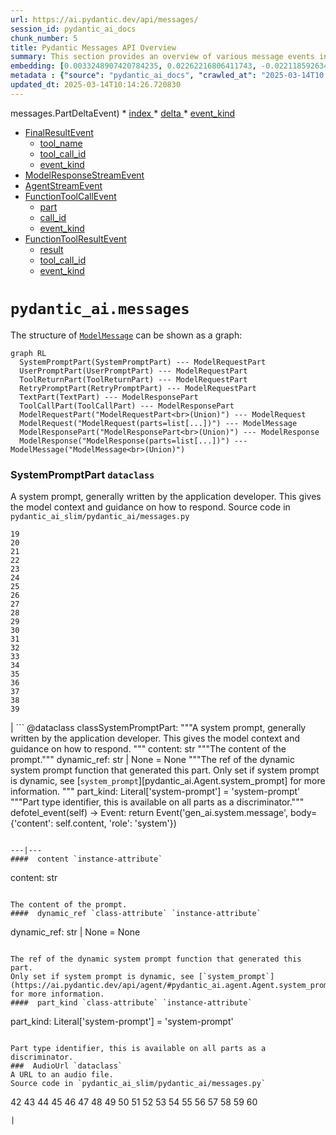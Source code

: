 ```yaml
---
url: https://ai.pydantic.dev/api/messages/
session_id: pydantic_ai_docs
chunk_number: 5
title: Pydantic Messages API Overview
summary: This section provides an overview of various message events in the Pydantic API, including details about 'PartDeltaEvent', 'FinalResultEvent', 'ModelResponseStreamEvent', and 'AgentStreamEvent'. Each event has associated attributes, such as 'index', 'delta', 'event_kind', 'tool_name', and 'tool_call_id', which are linked for further exploration.
embedding: [0.0033248907420784235, 0.02262216806411743, -0.022118592634797096, 0.008134683594107628, 0.0049615115858614445, 0.014965236186981201, -0.04976360499858856, -0.025527412071824074, 0.0044547077268362045, -0.03927890211343765, -0.00856724288314581, -0.05588398873806, 0.019187524914741516, -0.034630510956048965, -0.016372665762901306, 0.004670987371355295, -0.01419050432741642, 0.030550256371498108, 0.02073698863387108, 0.03920142725110054, 0.025514500215649605, -0.02760627679526806, 0.001507498905993998, 0.028122764080762863, 0.012576479464769363, -0.017650973051786423, -0.011401469819247723, 0.044882796704769135, 0.013570718467235565, 0.00810885988175869, 0.012828267179429531, -0.035637661814689636, 0.010781683959066868, -0.021472983062267303, -0.032822802662849426, 0.013880611397325993, -0.023383988067507744, -0.010187722742557526, -0.020569128915667534, -0.02207985706627369, -0.026728246361017227, -0.024262016639113426, 0.01634684018790722, -0.005139054264873266, -0.04707786813378334, 0.0448569729924202, -0.012737882323563099, 0.021460071206092834, 0.011440206319093704, -0.0014050083700567484, -0.04204211384057999, 0.040156930685043335, 0.02161501720547676, 0.011659713461995125, -0.014435836113989353, -0.00408025411888957, -0.061771947890520096, 0.023900475353002548, 0.001099150744266808, -0.04041517525911331, 0.013364123180508614, -0.010581545531749725, -0.041164081543684006, 0.045115213841199875, 0.012318235822021961, -0.015430075116455555, -0.03796185925602913, 0.04767182841897011, 0.01205353531986475, 0.012337603606283665, 0.04790424928069115, 0.03240961208939552, -0.07442589849233627, -0.0210597924888134, -0.007288935128599405, -0.014203416183590889, -0.010594457387924194, 0.03772943839430809, 0.012434445321559906, -0.03607667610049248, 0.003576678456738591, 0.017315255478024483, -0.030266188085079193, -0.013183352537453175, -0.01901966519653797, -0.0097939008846879, -0.05996423959732056, 0.021369686350226402, -0.019574889913201332, -0.021343860775232315, -0.048136670142412186, -0.022260626778006554, -0.029930472373962402, 0.04209376126527786, 0.06084227189421654, -0.023603495210409164, -0.05970599874854088, -0.003922079689800739, 0.013202721253037453, 0.007656932808458805, 0.04180969297885895, -0.04237782955169678, -0.08232816308736801, 0.00805075466632843, 0.03556019067764282, -0.01858065091073513, 0.02445570006966591, -0.03075685165822506, -0.05665871873497963, -0.026327969506382942, -0.07566547393798828, 0.025734007358551025, 0.0024178088642656803, 0.027967818081378937, -0.025204608216881752, 0.014035557396709919, -0.022919148206710815, -0.012227850034832954, 0.011052840389311314, -0.02005264163017273, -0.04707786813378334, -0.032487086951732635, 0.0005778208142146468, -0.011937325820326805, -0.014500397257506847, 0.008502681739628315, -0.010613826103508472, -0.038349222391843796, -0.04878227785229683, 0.0037639052607119083, 0.03256456181406975, 0.0037187125999480486, -0.025282081216573715, -0.0020046185236424208, 0.0015978843439370394, 0.0007561705424450338, -0.0312991663813591, 0.006517431233078241, -0.045786648988723755, 0.019626539200544357, 0.01238925289362669, -0.01722487062215805, -0.0255790613591671, 0.02489471435546875, 0.017315255478024483, 0.005781435873359442, -0.060532376170158386, 0.009367798455059528, -0.04395311698317528, -0.00014869200822431594, -0.0010628352174535394, 0.02727055922150612, -0.011427294462919235, -0.004496672656387091, -0.008754469454288483, 0.0027196314185857773, 0.027528803795576096, 0.03594755381345749, -0.020091377198696136, -0.039253078401088715, -0.0026679825969040394, -0.0032264350447803736, -0.010097337886691093, 0.01792212948203087, -0.06347636133432388, -0.013034862466156483, 0.02003972977399826, -0.023500198498368263, -0.048033371567726135, -0.03803933039307594, -0.006849920377135277, -0.004131902940571308, -0.06373460590839386, 0.0008215385023504496, 0.012834723107516766, 0.00029274370172061026, -0.014293801970779896, -0.07571712136268616, -0.0565037727355957, -0.0023096692748367786, 0.044108062982559204, -0.0019513557199388742, -0.05077075585722923, -0.029672227799892426, -0.004099622368812561, -0.014616606757044792, -0.00537470169365406, 0.024132896214723587, 0.013325386680662632, -0.006265643518418074, 0.03628327324986458, 0.015133094042539597, 0.04335915669798851, 0.023241953924298286, 0.009057905524969101, -0.037342071533203125, 0.05324989929795265, -0.010077969171106815, 0.04731028899550438, 0.0021385825239121914, 0.019639451056718826, 0.034527212381362915, 0.041912991553545, -0.015907825902104378, 0.02861342765390873, -0.02794199436903, -0.021537544205784798, 0.017870480194687843, -0.04361740127205849, 0.011027015745639801, 0.021705402061343193, -0.03584425896406174, 0.028794199228286743, -0.016617996618151665, -0.04392729327082634, 0.01646305061876774, -0.0676599070429802, 0.010123162530362606, -0.013983909040689468, -0.004641934763640165, 0.01677294261753559, 0.031118394806981087, 0.057846639305353165, -0.006791815627366304, -0.009477552026510239, 0.0077150375582277775, -0.021757051348686218, -0.06714342534542084, -0.03796185925602913, 0.01938120648264885, 0.013480333611369133, -0.014280889183282852, -0.01109803281724453, -0.027632100507616997, -0.004374006763100624, -0.028923319652676582, -0.008237981237471104, 0.0072695668786764145, 0.04617401584982872, -0.015946563333272934, 0.0021321263629943132, -0.002496896078810096, 0.012905740179121494, 0.04586412385106087, 0.04976360499858856, 0.03685140982270241, 0.010458879172801971, -0.0004575759812723845, -0.010813964530825615, 0.03018871508538723, 0.10722287744283676, -0.042532775551080704, 0.05058998614549637, -0.0013122019590809941, -0.01519765518605709, 0.01492649968713522, -0.015623757615685463, 0.023048270493745804, -0.020130114629864693, 0.013428684324026108, 0.003951132297515869, 0.002387142274528742, -0.034837108105421066, -0.0012444129679352045, 0.019239172339439392, -0.03679975867271423, -0.0002830595476552844, -0.0014130785129964352, 0.014087206684052944, -0.05655542016029358, -0.01424215268343687, -0.009412991814315319, 0.049169644713401794, -0.0030860151164233685, -0.035198647528886795, 0.026069724932312965, 0.021705402061343193, 0.027296382933855057, 0.011846940033137798, 0.01441001147031784, -0.007256654556840658, 0.027089789509773254, 0.013506157323718071, -0.006643325090408325, -0.05464441701769829, 0.01688915304839611, 0.03669646382331848, -0.0027938764542341232, -0.0018754965858533978, -0.010116705670952797, 0.001467148307710886, -0.02062077820301056, 0.017857568338513374, -0.0511581227183342, -0.006462554447352886, -0.02005264163017273, 0.03692888095974922, -0.005306913051754236, 0.011995431035757065, -0.015455899760127068, 0.01515891868621111, -0.030162891373038292, -0.02703814022243023, -0.006623956840485334, 0.0025969655252993107, 0.04069924354553223, 0.03230631723999977, -0.013983909040689468, -0.0008885205606929958, -0.023706793785095215, 0.030498608946800232, 0.029465632513165474, -0.031170042231678963, -0.0421195849776268, -0.031221691519021988, -0.007986193522810936, 0.02003972977399826, 0.0027260875795036554, 0.023965036496520042, 0.007121076341718435, -0.008522049523890018, 0.010833333246409893, 0.012473181821405888, -0.048214141279459, 0.0025388607755303383, 0.01577870361506939, -0.03421732038259506, 0.022467222064733505, 0.011201330460608006, -0.012292411178350449, -0.0008025737479329109, -0.03674811124801636, -0.005500595550984144, 0.04676797613501549, 0.04111243411898613, 0.0018867946928367019, -0.0041770958341658115, 0.021472983062267303, -0.054334525018930435, 0.043978940695524216, -0.001366271753795445, -0.02197655849158764, -0.05428287386894226, -0.01492649968713522, -0.04304926469922066, -0.008392928168177605, -0.008554330095648766, 0.028329359367489815, 0.0013961312361061573, 0.02432657778263092, -0.028535954654216766, 0.006133293267339468, 0.030162891373038292, 0.0037251687608659267, -0.05079658329486847, -0.023745529353618622, 0.018064163625240326, -0.01926499791443348, -0.05211362615227699, 0.004997020121663809, -0.03277115523815155, 0.015804529190063477, 0.026960667222738266, -0.018322406336665154, -0.010413686744868755, 0.016256455332040787, -0.06347636133432388, -0.06822804361581802, -0.012305323034524918, -0.025475764647126198, 0.017289431765675545, 0.011201330460608006, -0.022118592634797096, 0.001772198942489922, -0.01435836311429739, -0.013725665397942066, -0.02445570006966591, -0.02129221148788929, -0.031815651804208755, 0.0032296632416546345, 0.057949937880039215, 0.015843264758586884, 1.941873415489681e-05, 0.003441100474447012, -0.017405640333890915, 0.02173122763633728, 0.008321911096572876, -0.007179181557148695, -0.04057012125849724, 0.028742549940943718, 0.04224870726466179, -0.05887961760163307, -0.009555025957524776, -0.0031279795803129673, 0.031144218519330025, 0.06621374189853668, -0.027012314647436142, 0.005419894587248564, 0.039924513548612595, 0.0026938070077449083, 0.029362335801124573, 0.007443881593644619, 0.016411401331424713, 0.031221691519021988, -0.01205353531986475, 0.004964739549905062, 0.026754071936011314, 0.021033968776464462, 0.005261720158159733, 0.007960368879139423, 0.08563368767499924, -0.03388160467147827, 0.004906634800136089, 0.0033797675278037786, 0.02329360321164131, -0.03359753638505936, 0.019058402627706528, 0.020930670201778412, 0.026327969506382942, 0.03359753638505936, -0.005090633407235146, -0.06058402732014656, -0.04405641555786133, -0.009245133027434349, -0.007437425199896097, 0.061100512742996216, 0.025501588359475136, -0.05237187072634697, 0.03323599323630333, -0.05665871873497963, 0.0010087653063237667, 0.015133094042539597, 0.05722685530781746, -0.001386447111144662, 0.03230631723999977, -0.02915574051439762, -0.031170042231678963, 0.025759832933545113, -0.02476559393107891, 0.012757250107824802, 0.029233213514089584, -0.017379816621541977, 0.018451528623700142, 0.05939610302448273, 0.002293528988957405, 0.0005673296400345862, 0.034165672957897186, 0.02747715450823307, 0.04428883269429207, -0.06678187847137451, -0.006491607055068016, 0.023487286642193794, -0.06771156191825867, -0.0014679554151371121, -0.025850217789411545, -0.04743941128253937, 0.06884783506393433, 0.03413984924554825, 0.043978940695524216, -0.03052443265914917, 0.007585915736854076, 0.009161203168332577, 0.018154548481106758, 0.015249304473400116, -0.053559791296720505, -0.034243144094944, -0.048033371567726135, -0.004748460371047258, -0.008644715882837772, 0.011052840389311314, -0.005984803196042776, 0.0032038388308137655, 0.038116805255413055, 0.010536352172493935, 0.015739968046545982, -0.011136769317090511, 0.01687624119222164, 0.027451330795884132, 0.02432657778263092, 0.02206694334745407, 0.02882002294063568, 0.0023338794708251953, 0.008625347167253494, 0.005181018728762865, -0.0436948724091053, 0.07096543163061142, 0.010891437530517578, -0.03357171267271042, -0.02273837849497795, -0.024933451786637306, -0.03005959466099739, -0.02581148035824299, 0.024713944643735886, -0.014474572613835335, 0.053663089871406555, 0.02444278821349144, -0.017612235620617867, -0.015481723472476006, 0.0028100167401134968, -0.03323599323630333, -0.012124552391469479, 0.028871672227978706, 0.00878675002604723, 0.001292026718147099, 0.04137067869305611, -0.010336213745176792, 0.024533173069357872, 0.019988080486655235, -0.01836114376783371, 0.034088198095560074, -0.023913389071822166, 0.01193086989223957, -0.011614521034061909, 0.029000794515013695, -0.0117630111053586, 0.041499800980091095, 0.01182111632078886, -0.012518374249339104, -0.0062850117683410645, 0.019419943913817406, 0.02117600291967392, -0.01363527961075306, -0.015804529190063477, -0.03279697895050049, -0.021911997348070145, -0.02737385779619217, -0.018051251769065857, -0.027528803795576096, -0.013034862466156483, -0.018968017771840096, 0.054799363017082214, 0.007618195842951536, 0.04031187668442726, 0.009316150099039078, -0.014332538470625877, 0.01925208605825901, 0.021214738488197327, -0.004654847085475922, 0.0016011124243959785, -0.012143921107053757, -0.013312474824488163, 0.01642431505024433, -0.03008541837334633, 0.006694973912090063, 0.006017083767801523, 0.06161700189113617, -0.016488874331116676, 0.008547874167561531, 0.010613826103508472, -0.0035347137600183487, 0.02431366592645645, -0.007973281666636467, 0.03775526210665703, -0.04676797613501549, 0.03883988782763481, -0.00849622581154108, -0.03401072695851326, -0.015585021115839481, 0.006088100839406252, 0.0014736044686287642, 0.008199244737625122, -0.021240564063191414, 0.05753674730658531, 0.03933054953813553, -0.055470798164606094, 0.027967818081378937, 0.03641239553689957, 0.013777313753962517, -0.017883392050862312, -0.013299562968313694, -0.009884286671876907, 0.004183551762253046, -0.03279697895050049, -0.019458679482340813, -0.0016866556834429502, -0.03310687094926834, -0.009412991814315319, -0.006481922697275877, -0.025475764647126198, 0.004829161334782839, 0.004751688335090876, -0.043746523559093475, 0.019342470914125443, 0.013906436040997505, -0.01678585633635521, 0.025488676503300667, -0.010097337886691093, -0.00383169436827302, -0.008347734808921814, -0.01961362734436989, 0.0018319179071113467, -0.005739471409469843, 0.00041298853466287255, 0.00481624947860837, -0.0280452910810709, -0.012105184607207775, 0.009103098884224892, 0.0017657428979873657, -0.05371473729610443, 0.02173122763633728, 0.019988080486655235, -0.01114322617650032, -0.03321016952395439, 0.03571513667702675, -0.006017083767801523, 0.0057039628736674786, -0.011343364603817463, 0.030601905658841133, -0.0265733003616333, 0.021899085491895676, -0.005119686014950275, 0.01758641190826893, 0.001812549657188356, -0.03589590638875961, -0.0019610398449003696, 0.01036203745752573, -0.02127929963171482, 0.01722487062215805, 0.04986690357327461, -0.02464938350021839, 0.003302294295281172, 0.02546285092830658, 0.0046354783698916435, 0.02217024192214012, -0.006649781484156847, 0.015520459972321987, 0.011278803460299969, -0.03401072695851326, 0.010155443102121353, 0.03806515410542488, 0.01868394948542118, 0.01273142546415329, 0.065335713326931, 0.011181962676346302, -0.020336709916591644, 0.04470202326774597, 0.04415971413254738, 0.003628327278420329, 0.01799960248172283, -0.02985299937427044, -0.004148043226450682, 0.07070718705654144, 0.03222884237766266, -0.015223479829728603, 0.02455899864435196, -0.0031279795803129673, -0.02476559393107891, 0.032280489802360535, 0.01860647462308407, 0.004809793084859848, 0.019626539200544357, -0.04005363583564758, 0.03039531037211418, 0.007850615307688713, 0.01001986488699913, 0.010265196673572063, -0.00478719687089324, 0.024739768356084824, -0.0038962552789598703, 0.001487323665060103, -0.04537345841526985, 0.0052262116223573685, 0.013686928898096085, -0.007760229986160994, 0.002614719793200493, 0.03664481267333031, 0.029104091227054596, -0.015016884543001652, -0.014474572613835335, 0.019858958199620247, -0.016979537904262543, 0.06006753817200661, 0.04940206557512283, 0.011336908675730228, 0.007644020486623049, -0.01723778247833252, 0.026986490935087204, -0.026198847219347954, -0.00737286452203989, 0.022815851494669914, -0.03883988782763481, -0.013531981967389584, -0.055935636162757874, 0.008334822952747345, 0.0632181167602539, -0.03300357609987259, 0.04384981840848923, 0.008999801240861416, 0.02998211979866028, 0.01734107919037342, -0.012686233036220074, -0.045115213841199875, -0.013583631254732609, -0.010646105743944645, 0.028458481654524803, 0.011175505816936493, 0.00512614194303751, 0.003271627938374877, 0.018115811049938202, -0.03664481267333031, -0.03636074438691139, -0.021563367918133736, -0.02309991978108883, 0.00957439374178648, -0.0075471787713468075, -0.00113950134254992, 0.008012018166482449, -0.0015381653793156147, 0.03721294924616814, -0.001973952166736126, -0.022041119635105133, -0.017947953194379807, -0.039821214973926544, 0.024855978786945343, -0.009638954885303974, 0.0049615115858614445, -0.0002279809705214575, 0.01870977319777012, 0.020659513771533966, -0.006456098519265652, -0.01700536347925663, -0.0005386807024478912, 0.01757350005209446, 0.00901916902512312, -0.02758045122027397, -0.03292610123753548, -0.00022878799063619226, 0.03279697895050049, -0.014371274970471859, 0.033158522099256516, -0.010426598601043224, 0.02838100865483284, -0.0011023788247257471, -0.007075883913785219, -0.04224870726466179, -0.02750297822058201, -0.036334920674562454, 0.019213348627090454, -0.005607121624052525, 0.018438616767525673, 0.008715732954442501, -0.004609654191881418, 0.015507548116147518, -0.02894914522767067, 0.0073664081282913685, -0.00489695044234395, -0.04446960613131523, 0.029698051512241364, -0.0356118381023407, 0.00912892259657383, -0.011672625318169594, 0.009806813672184944, 0.0049711959436535835, -0.030007945373654366, 0.004809793084859848, 0.014293801970779896, -0.005132598336786032, 0.002212827792391181, -0.0216408409178257, 0.0312991663813591, 0.011537048034369946, 0.009613130241632462, -0.02138259820640087, 0.038478344678878784, -0.020078465342521667, -0.05485101044178009, 0.021266387775540352, -0.00419969204813242, 0.012570023536682129, -0.017947953194379807, -0.024584822356700897, -0.008580154739320278, -0.015262216329574585, 0.013041318394243717, 0.06481922417879105, -0.04395311698317528, 0.02703814022243023, -0.012705601751804352, -0.005139054264873266, 0.010110249742865562, -0.00827026180922985, 0.0035088893491774797, -0.010949542745947838, -0.015714142471551895, 0.040156930685043335, -0.0038026419933885336, -0.032512910664081573, -0.016721295192837715, -0.03961461782455444, -0.016605084761977196, -0.025385377928614616, -0.011969606392085552, 0.016953714191913605, -0.01642431505024433, 0.009025625884532928, -0.028561778366565704, 0.04452125355601311, -0.08351609110832214, -0.020879022777080536, 0.059757646173238754, -0.02758045122027397, 0.022815851494669914, -0.0189034566283226, -0.0001955995976459235, 0.020130114629864693, 0.023810090497136116, -0.0645093321800232, 0.03341676667332649, 0.006940305698662996, 0.010962454602122307, -0.0007731177611276507, 0.033184345811605453, 0.00729539105668664, 0.02071116305887699, 0.002922998508438468, 0.040363527834415436, -0.05022844672203064, 0.00901916902512312, 0.015933651477098465, -0.01972983591258526, 0.02858760394155979, 0.0020498111844062805, 0.0010951156727969646, -0.02286750078201294, -0.0014937797095626593, 0.043539926409721375, -0.007024235092103481, 0.016153158619999886, 0.01799960248172283, -0.022596344351768494, 0.02600516378879547, -0.04077671840786934, 0.028432657942175865, 0.0011725889053195715, -0.013519070111215115, 0.018671035766601562, -0.01766388490796089, 0.04028605297207832, -0.016140244901180267, 0.00537470169365406, 0.010897894389927387, 0.02556614950299263, -0.0013775699771940708, -0.030472783371806145, 0.006514203269034624, 0.0072824787348508835, 0.019329559057950974, -0.0064754667691886425, 0.01536551397293806, -0.00911601074039936, -0.00974225252866745, 0.045347634702920914, 0.027864519506692886, -0.043178386986255646, -0.029233213514089584, 0.015920737758278847, 0.034966230392456055, -0.0014768325490877032, -0.015559197403490543, 0.01036849431693554, 0.0014187275664880872, -0.0010781683959066868, -0.016166070476174355, -0.031583234667778015, 0.00834127888083458, 0.001602726406417787, 0.009303237311542034, -0.0533531978726387, 0.023939212784171104, -0.032487086951732635, 0.003044050419703126, -0.024236192926764488, 0.035637661814689636, 0.0013816050486639142, 0.006875744555145502, 0.005678138695657253, 0.021008143201470375, 0.03612832725048065, -0.012879916466772556, -0.003938219975680113, 0.004173867404460907, -0.041732218116521835, 0.014939411543309689, 0.008367103524506092, 0.004186779726296663, 0.015003972686827183, 0.029801350086927414, 0.0255790613591671, 0.004344954155385494, -0.018529001623392105, -0.02355184592306614, -0.051287245005369186, -0.019058402627706528, -0.0005766102694906294, -0.00015988931409083307, 0.009567937813699245, -0.03852999582886696, 0.02577274478971958, 0.027089789509773254, -0.037006355822086334, -0.01868394948542118, -0.008870678953826427, -0.002848753472790122, -0.03235796466469765, -0.005129369907081127, 0.02151172049343586, 0.043307509273290634, 0.002232196042314172, 0.023241953924298286, 0.008922328241169453, 0.04947953671216965, -0.016411401331424713, -0.015468811616301537, 0.09503376483917236, -0.01789630390703678, -0.01834823191165924, 0.009664779528975487, -0.04359157755970955, 0.02206694334745407, 0.008134683594107628, -0.0040834820829331875, -0.026431266218423843, 0.024145808070898056, -0.017121572047472, 0.017366904765367508, -0.01328665018081665, -0.012576479464769363, 0.02433949150145054, 0.0315057598054409, -0.02059495449066162, 0.03450138866901398, -0.027890345081686974, 0.023254865780472755, 0.0021789332386106253, -0.018115811049938202, -0.05089987814426422, -0.031815651804208755, -0.00627855584025383, -0.00549413962289691, 0.04909216985106468, 0.0012048693606629968, -0.020362533628940582, 0.007869984023272991, 0.027322208508849144, 0.022725466638803482, 0.013648191466927528, -0.03713547810912132, -0.01098827924579382, 0.0078118788078427315, -0.004703267477452755, -0.00298594543710351, 0.01474572904407978, 0.04537345841526985, 0.0031344357412308455, -0.039485495537519455, -0.026160109788179398, 0.02894914522767067, -0.019006753340363503, 0.044882796704769135, -0.012589391320943832, 0.0006520659080706537, 0.006804727483540773, -0.04733611270785332, -0.013983909040689468, -0.01747020147740841, -0.023693880066275597, 0.04258442297577858, -0.0025340185966342688, 0.014719904400408268, 0.039795391261577606, -0.0062850117683410645, -0.009664779528975487, 0.05304330214858055, 0.021911997348070145, -0.006694973912090063, 0.0016164456028491259, 0.025734007358551025, -0.027425505220890045, 0.004151271190494299, -0.00746324984356761, 0.008463945239782333, 0.04199046269059181, 0.0034314163494855165, 0.010445967316627502, -0.006133293267339468, -0.0009829410118982196, 0.005168106872588396, 0.029078267514705658, 0.01926499791443348, -0.0005144703318364918, 0.029104091227054596, -0.008812574669718742, 0.020891934633255005, 0.04483114555478096, 0.016411401331424713, 0.016475962474942207, 0.03535359352827072, 0.015249304473400116, 0.030705204233527184, -0.020866109058260918, -0.011033471673727036, -0.007947457022964954, 0.01553337275981903, -0.003754221135750413, -0.013970997184515, -0.00015070954395923764, 0.0432816818356514, -0.009839094243943691, 0.013596543110907078, 0.015107270330190659, -0.010781683959066868, -0.029336510226130486, -0.014435836113989353, -0.009768077172338963, -0.0060525923036038876, -0.0027615961153060198, -0.041267380118370056, -0.017612235620617867, -0.010013408958911896, 0.0004333656106609851, 0.0403377041220665, -0.005716875195503235, 0.02667659893631935, -0.043307509273290634, 0.01722487062215805, 0.017715534195303917, -0.0022257398813962936, -0.009380711242556572, -0.0067530786618590355, -0.05286253243684769, 0.008883591741323471, 0.023732617497444153, -0.04808501899242401, 0.022712554782629013, -0.01779300719499588, 0.012634584680199623, 0.03209972009062767, 0.005229439586400986, 0.018193285912275314, 0.01424215268343687, -0.023035358637571335, 0.03638657182455063, -0.010768772102892399, 0.022157330065965652, 0.01380313839763403, -0.007024235092103481, 0.0035799064207822084, -0.01972983591258526, 0.02703814022243023, 0.012873459607362747, -0.01442292332649231, 0.012724969536066055, -0.009561481885612011, 0.005836312659084797, 0.022699641063809395, -0.00017219624714925885, -0.005723331123590469, -0.006046135909855366, 0.013919347897171974, 0.005826628766953945, -0.00032240140717476606, -0.02737385779619217, -0.022092768922448158, -0.01380313839763403, 0.029310686513781548, 0.012815355323255062, 0.01814163662493229, -0.05079658329486847, 0.031092569231987, 0.005290772765874863, 0.014823202043771744, 0.03995033726096153, -0.04279102012515068, -0.015507548116147518, -0.008115315809845924, 0.00749552994966507, -0.019975168630480766, -0.03346841409802437, -0.011188418604433537, 0.0029585070442408323, -0.00810240302234888, 0.01836114376783371, 0.014332538470625877, -0.0014058153610676527, -0.052991654723882675, 0.011091576889157295, 0.020930670201778412, 0.011382101103663445, 0.023823002353310585, 0.00543280690908432, -0.025320816785097122, 0.008773837238550186, -0.0344497412443161, -0.01632101647555828, 0.02445570006966591, 0.012686233036220074, -0.03357171267271042, 0.011491854675114155, 0.001470376388169825, 0.028406832367181778, 0.015688318759202957, -0.011175505816936493, 0.013080054894089699, 0.017302343621850014, -0.005365017801523209, 0.013364123180508614, -0.004296533297747374, -0.028458481654524803, -0.01633392833173275, 0.034243144094944, -0.0025356325786560774, 0.008186332881450653, 0.03506952524185181, -0.021679578348994255, -0.025307904928922653, 0.00018389792239759117, 0.0012105184141546488, -0.024236192926764488, 0.030266188085079193, 0.027218909934163094, 0.010659018531441689, 0.045889947563409805, -0.01994934305548668, -0.011827572248876095, 0.00205465336330235, 0.020866109058260918, -0.00323934736661613, 0.03321016952395439, -0.031944774091243744, 0.0007799773593433201, 0.01789630390703678, -0.03953714668750763, -0.010484703816473484, -0.06435438990592957, 0.018993841484189034, -0.014087206684052944, -0.014552045613527298, -0.008696364238858223, -0.016501788049936295, -0.017960865050554276, 0.020207587629556656, 0.005132598336786032, -0.01634684018790722, 0.029439808800816536, 0.0241070706397295, -0.017069924622774124, -0.008031385950744152, 0.0678665041923523, 0.0007218724931590259, 0.009942391887307167, 0.014332538470625877, 0.0018706545233726501, 0.027554627507925034, 0.0039769564755260944, 0.03873658925294876, -0.027063963934779167, -0.018309494480490685, -0.011633888818323612, 0.04121573269367218, 0.004057657904922962, 0.017986690625548363, 0.035198647528886795, -0.027787046507000923, -0.01441001147031784, 0.0019029349787160754, 0.060532376170158386, -0.004796881228685379, -0.0011669397354125977, 0.028561778366565704, 0.006759535055607557, -0.022673817351460457, 0.001191150164231658, 0.008767381310462952, 0.012434445321559906, -0.01836114376783371, 0.03005959466099739, 0.005674910265952349, 0.007702125236392021, -0.0056813666597008705, 0.030679378658533096, -0.00604936433956027, -0.01870977319777012, -0.000320787396049127, 0.009839094243943691, -0.024352403357625008, 0.027193086221814156, -0.006636869162321091, 0.026728246361017227, -0.016760030761361122, 0.020582040771842003, -0.011227155104279518, 0.02464938350021839, 0.012189113534986973, -0.0155462846159935, -0.04268772155046463, 0.009787444956600666, 0.005048668943345547, 0.007669844664633274, -0.017508938908576965, -0.001334798289462924, -0.00918702781200409, -0.001973952166736126, -0.006427045911550522, -0.008851311169564724, 0.04834326356649399, -0.016295192763209343, 0.000584276916924864, -0.03160905838012695, 0.022944973781704903, 0.004932458978146315, -0.0010079583153128624, -0.0006391537608578801, -0.022351011633872986, -0.013570718467235565, -0.03716130182147026, -0.026883194223046303, 0.06161700189113617, -0.0241070706397295, -0.0006318906089290977, 0.00850913766771555, -0.00512614194303751, -0.028535954654216766, 0.004380462691187859, -0.009199939668178558, -0.03488875553011894, 0.009238677099347115, 0.006162345875054598, 0.015933651477098465, -0.010181266814470291, -0.01691497676074505, 0.021214738488197327, -0.05407628044486046, -0.022118592634797096, 0.0027615961153060198, -0.0322546660900116, -0.01837405562400818, -0.0030214539729058743, 0.0556773915886879, 0.010291020385921001, -0.015907825902104378, 0.03612832725048065, 0.002371002221480012, 0.02309991978108883, 0.02037544548511505, 0.009309694170951843, 0.016153158619999886, 0.005474771372973919, 0.008205700665712357, 0.014965236186981201, 0.01442292332649231, 0.034062374383211136, -0.01363527961075306, 0.00346369668841362, -0.04480532184243202, -0.030911799520254135, -0.024533173069357872, 0.010710666887462139, -0.012447357177734375, 0.002106302184984088, -0.007973281666636467, 0.012059991247951984, 0.03313269838690758, -0.018154548481106758, -0.04302344098687172, -0.0010943086817860603, -0.030369486659765244, -0.05541914701461792, 0.035301946103572845, -0.01575287990272045, -0.00033813813934102654, 0.018993841484189034, 0.008250894024968147, 0.017625149339437485, 0.025320816785097122, -0.03741954639554024, -0.027735399082303047, 0.008089491166174412, -0.015404250472784042, 0.020220499485731125, 0.0008675382123328745, -0.03894318640232086, -0.01892928034067154, 0.018748508766293526, 0.0024662294890731573, -0.02703814022243023, -0.020440006628632545, 0.007876439951360226, 0.011336908675730228, 0.017728446051478386, -0.007889351807534695, -0.02355184592306614, 0.01080750860273838, 0.0025937375612556934, 0.01532677747309208, -0.0006201889482326806, -0.0060429079458117485, -0.009270956739783287, -0.0265733003616333, 0.0030940850265324116, -6.980656326049939e-05, -0.0017011818708851933, 0.00010339845175622031, -0.006759535055607557, 0.00027599820168688893, -0.026095548644661903, -0.03450138866901398, -0.006456098519265652, 0.012350516393780708, -0.0008973976946435869, -0.0035347137600183487, -0.009264500811696053, -0.007540722843259573, 0.04235200583934784, 0.009703516028821468, -0.007863528095185757, 0.00141549960244447, 0.0037187125999480486, -0.014797377400100231, -0.013312474824488163, -0.002797104651108384, 0.031118394806981087, 0.01734107919037342, -0.009141835384070873, -0.015391338616609573, 0.012783074751496315, -0.01171136274933815, -0.02737385779619217, -0.009445271454751492, -0.00810885988175869, 0.021124353632330894, -0.02117600291967392, 0.0038833431899547577, 0.01744437776505947, 0.0028552094008773565, -0.012305323034524918, -0.009277413599193096, -0.021989470347762108, 0.03442391753196716, -0.0036928881891071796, -0.017508938908576965, -0.016695469617843628, 0.0018109355587512255, 0.010710666887462139, -0.006314064376056194, 0.013157528825104237, 0.03354588523507118, 0.003809097921475768, -0.014319625683128834, 0.0063689411617815495, -0.013531981967389584, -0.0060203117318451405, -0.00081992446212098, 0.002122442238032818, -0.006953218020498753, -0.008586610667407513, 0.013867699541151524, -0.018270758911967278, -0.029543105512857437, -0.00046080403262749314, 0.03197059780359268, -0.02476559393107891, 0.009193483740091324, 0.018399879336357117, 0.01927790977060795, 0.024081246927380562, -0.01537842582911253, -0.03783273696899414, 0.002638930222019553, -0.00034136619069613516, 0.02941398322582245, -0.006230134982615709, 0.0024613875430077314, -0.0077150375582277775, 0.03842669725418091, 0.006175258196890354, 0.006540027447044849, 0.021989470347762108, 0.044676199555397034, -0.03762613981962204, 0.007088795769959688, 0.005497367586940527, -0.009032081812620163, -0.006343116518110037, -0.029465632513165474, 0.0041448152624070644, 0.032151371240615845, -0.004913090728223324, -0.003061804687604308, 0.04666467756032944, -0.004832389764487743, 0.003676747903227806, -0.010181266814470291, 0.03434644266963005, 0.002364546060562134, -0.009458184242248535, -0.00935488659888506, 0.025398291647434235, 0.058724671602249146, 0.007702125236392021, 0.0058718216605484486, -0.023719705641269684, 0.019458679482340813, -0.023926300927996635, 0.0008465559221804142, -0.00036033097421750426, 0.002566299168393016, 0.03326181694865227, -0.029259037226438522, -0.017392728477716446, 0.03907230868935585, -0.018748508766293526, -0.02149880677461624, 0.02724473550915718, -0.03525029867887497, -0.024378227069973946, -0.031170042231678963, 0.013351211324334145, 0.020465832203626633, 0.014706991612911224, -0.005855681374669075, 0.005410210229456425, 0.006162345875054598, 0.021201826632022858, 0.008347734808921814, -0.004864669870585203, -0.0018222337821498513, -0.015920737758278847, -0.02197655849158764, 0.003129593562334776, -0.0029762613121420145, 0.008851311169564724, -0.01492649968713522, 0.025269169360399246, -0.022325187921524048, 0.016153158619999886, -0.023371076211333275, 0.0039769564755260944, 0.03512117639183998, -0.007030691020190716, 0.02129221148788929, -0.03447556495666504, 0.026418354362249374, 0.05438617244362831, 0.009593762457370758, -0.01599821075797081, -0.0029100864194333553, 0.0052488078363239765, -0.019574889913201332, -0.02851013094186783, 0.026883194223046303, -0.004871126264333725, -0.004570917692035437, 0.034837108105421066, 0.004913090728223324, 0.01722487062215805, -0.04002780839800835, 0.006155889946967363, 0.02377135492861271, -0.0002227353979833424, -0.0016866556834429502, 0.0023919844534248114, 0.025256257504224777, 0.02848430536687374, 0.01936829462647438, -0.027012314647436142, 0.009496920742094517, 0.012014798820018768, -0.009606674313545227, 0.0235260222107172, 0.020801547914743423, -0.02770957350730896, 0.06626539677381516, -0.0036573796533048153, -0.013273738324642181, 0.013196265324950218, 0.00834127888083458, -0.0097939008846879, -0.003928535617887974, 0.008767381310462952, 0.003302294295281172, 0.004006009083241224, -0.004913090728223324, -0.004383690655231476, -0.010387862101197243, 0.029827173799276352, 0.03832339867949486, -0.0007202584529295564, -0.03341676667332649, -0.05250099301338196, 0.004974423907697201, -0.0216408409178257, 0.022467222064733505, 0.0439014695584774, -0.004290077369660139, -0.017612235620617867, 0.017870480194687843, -0.036903057247400284, -0.008244437165558338, 0.011859852820634842, 0.0017560587730258703, -0.01363527961075306, -0.0025759832933545113, 0.01971692405641079, -0.01589491404592991, 0.015236391685903072, -0.011181962676346302, 0.004700039513409138, 0.005413438659161329, -0.015133094042539597, -0.015300952829420567, 0.04224870726466179, 0.003709028474986553, 0.015597933903336525, -0.0014461660757660866, 0.004751688335090876, 0.008134683594107628, 0.00397050054743886, -0.016011124476790428, 0.01305423118174076, 0.06048072874546051, -0.05126142129302025, -0.004238428547978401, -0.029129914939403534, -0.015300952829420567, -0.0258889552205801, -0.0033442589920014143, -0.041164081543684006, 0.05500595644116402, -0.024752680212259293, 0.015610845759510994, 0.007230829913169146, 0.01723778247833252, -0.021769963204860687, 0.010045688599348068, 0.0014953938079997897, -0.02703814022243023]
metadata : {"source": "pydantic_ai_docs", "crawled_at": "2025-03-14T10:14:26.719307", "url_path": "/api/messages/", "chunk_size": 4669}
updated_dt: 2025-03-14T10:14:26.720830
---
```

messages.PartDeltaEvent)
    * [ index  ](https://ai.pydantic.dev/api/messages/#pydantic_ai.messages.PartDeltaEvent.index)
    * [ delta  ](https://ai.pydantic.dev/api/messages/#pydantic_ai.messages.PartDeltaEvent.delta)
    * [ event_kind  ](https://ai.pydantic.dev/api/messages/#pydantic_ai.messages.PartDeltaEvent.event_kind)
  * [ FinalResultEvent  ](https://ai.pydantic.dev/api/messages/#pydantic_ai.messages.FinalResultEvent)
    * [ tool_name  ](https://ai.pydantic.dev/api/messages/#pydantic_ai.messages.FinalResultEvent.tool_name)
    * [ tool_call_id  ](https://ai.pydantic.dev/api/messages/#pydantic_ai.messages.FinalResultEvent.tool_call_id)
    * [ event_kind  ](https://ai.pydantic.dev/api/messages/#pydantic_ai.messages.FinalResultEvent.event_kind)
  * [ ModelResponseStreamEvent  ](https://ai.pydantic.dev/api/messages/#pydantic_ai.messages.ModelResponseStreamEvent)
  * [ AgentStreamEvent  ](https://ai.pydantic.dev/api/messages/#pydantic_ai.messages.AgentStreamEvent)
  * [ FunctionToolCallEvent  ](https://ai.pydantic.dev/api/messages/#pydantic_ai.messages.FunctionToolCallEvent)
    * [ part  ](https://ai.pydantic.dev/api/messages/#pydantic_ai.messages.FunctionToolCallEvent.part)
    * [ call_id  ](https://ai.pydantic.dev/api/messages/#pydantic_ai.messages.FunctionToolCallEvent.call_id)
    * [ event_kind  ](https://ai.pydantic.dev/api/messages/#pydantic_ai.messages.FunctionToolCallEvent.event_kind)
  * [ FunctionToolResultEvent  ](https://ai.pydantic.dev/api/messages/#pydantic_ai.messages.FunctionToolResultEvent)
    * [ result  ](https://ai.pydantic.dev/api/messages/#pydantic_ai.messages.FunctionToolResultEvent.result)
    * [ tool_call_id  ](https://ai.pydantic.dev/api/messages/#pydantic_ai.messages.FunctionToolResultEvent.tool_call_id)
    * [ event_kind  ](https://ai.pydantic.dev/api/messages/#pydantic_ai.messages.FunctionToolResultEvent.event_kind)


# `pydantic_ai.messages`
The structure of [`ModelMessage`](https://ai.pydantic.dev/api/messages/#pydantic_ai.messages.ModelMessage) can be shown as a graph:
```
graph RL
  SystemPromptPart(SystemPromptPart) --- ModelRequestPart
  UserPromptPart(UserPromptPart) --- ModelRequestPart
  ToolReturnPart(ToolReturnPart) --- ModelRequestPart
  RetryPromptPart(RetryPromptPart) --- ModelRequestPart
  TextPart(TextPart) --- ModelResponsePart
  ToolCallPart(ToolCallPart) --- ModelResponsePart
  ModelRequestPart("ModelRequestPart<br>(Union)") --- ModelRequest
  ModelRequest("ModelRequest(parts=list[...])") --- ModelMessage
  ModelResponsePart("ModelResponsePart<br>(Union)") --- ModelResponse
  ModelResponse("ModelResponse(parts=list[...])") --- ModelMessage("ModelMessage<br>(Union)")
```

###  SystemPromptPart `dataclass`
A system prompt, generally written by the application developer.
This gives the model context and guidance on how to respond.
Source code in `pydantic_ai_slim/pydantic_ai/messages.py`
```
19
20
21
22
23
24
25
26
27
28
29
30
31
32
33
34
35
36
37
38
39
```
| ```
@dataclass
classSystemPromptPart:
"""A system prompt, generally written by the application developer.
  This gives the model context and guidance on how to respond.
  """
  content: str
"""The content of the prompt."""
  dynamic_ref: str | None = None
"""The ref of the dynamic system prompt function that generated this part.
  Only set if system prompt is dynamic, see [`system_prompt`][pydantic_ai.Agent.system_prompt] for more information.
  """
  part_kind: Literal['system-prompt'] = 'system-prompt'
"""Part type identifier, this is available on all parts as a discriminator."""
  defotel_event(self) -> Event:
    return Event('gen_ai.system.message', body={'content': self.content, 'role': 'system'})

```
  
---|---  
####  content `instance-attribute`
```
content: str[](https://docs.python.org/3/library/stdtypes.html#str)

```

The content of the prompt.
####  dynamic_ref `class-attribute` `instance-attribute`
```
dynamic_ref: str[](https://docs.python.org/3/library/stdtypes.html#str) | None = None

```

The ref of the dynamic system prompt function that generated this part.
Only set if system prompt is dynamic, see [`system_prompt`](https://ai.pydantic.dev/api/agent/#pydantic_ai.agent.Agent.system_prompt) for more information.
####  part_kind `class-attribute` `instance-attribute`
```
part_kind: Literal[](https://docs.python.org/3/library/typing.html#typing.Literal "typing.Literal")['system-prompt'] = 'system-prompt'

```

Part type identifier, this is available on all parts as a discriminator.
###  AudioUrl `dataclass`
A URL to an audio file.
Source code in `pydantic_ai_slim/pydantic_ai/messages.py`
```
42
43
44
45
46
47
48
49
50
51
52
53
54
55
56
57
58
59
60
```
|